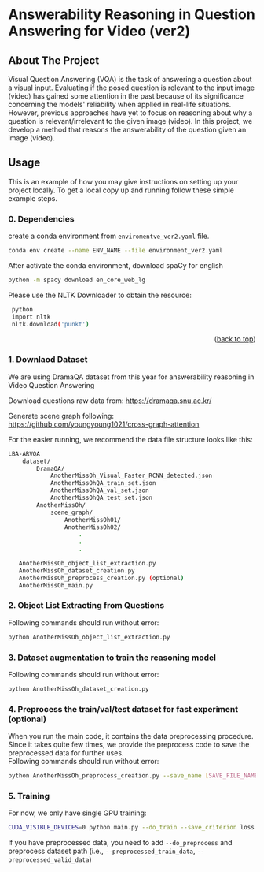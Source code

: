 # Answerability Reasoning in Question Answering for Video (ver2)

<!-- ABOUT THE PROJECT -->
## About The Project

Visual Question Answering (VQA) is the task of answering a question about a visual input. Evaluating if the posed question is relevant to the input image (video) has gained some attention in the past because of its significance concerning the models' reliability when applied in real-life situations. However, previous approaches have yet to focus on reasoning about why a question is relevant/irrelevant to the given image (video). In this project, we develop a method that reasons the answerability of the question given an image (video). 

<!-- Usage -->
## Usage

This is an example of how you may give instructions on setting up your project locally.
To get a local copy up and running follow these simple example steps.

### 0. Dependencies

create a conda environment from `enviromentve_ver2.yaml` file.


  ```sh
  conda env create --name ENV_NAME --file environment_ver2.yaml
  ```


After activate the conda environment, download spaCy for english
  ```sh
  python -m spacy download en_core_web_lg
  ```

Please use the NLTK Downloader to obtain the resource:
 ```sh
  python 
  import nltk
  nltk.download('punkt')
  ```


  <p align="right">(<a href="#readme-top">back to top</a>)</p>

### 1. Downlaod Dataset
We are using DramaQA dataset from this year for answerability reasoning in Video Question Answering

Download questions raw data from: https://dramaqa.snu.ac.kr/ 

Generate scene graph following: https://github.com/youngyoung1021/cross-graph-attention 



For the easier running, we recommend the data file structure looks like this:

```sh
LBA-ARVQA
    dataset/
        DramaQA/
            AnotherMissOh_Visual_Faster_RCNN_detected.json
            AnotherMissOhQA_train_set.json
            AnotherMissOhQA_val_set.json
            AnotherMissOhQA_test_set.json
        AnotherMissOh/
            scene_graph/
                AnotherMissOh01/
                AnotherMissOh02/
                    .
                    .
                    .

   AnotherMissOh_object_list_extraction.py
   AnotherMissOh_dataset_creation.py
   AnotherMissOh_preprocess_creation.py (optional)
   AnotherMissOh_main.py
```

### 2. Object List Extracting from Questions
Following commands should run without error:
```sh
python AnotherMissOh_object_list_extraction.py
```

### 3. Dataset augmentation to train the reasoning model
Following commands should run without error:
```sh
python AnotherMissOh_dataset_creation.py
```

### 4. Preprocess the train/val/test dataset for fast experiment (optional)
When you run the main code, it contains the data preprocessing procedure. Since it takes quite few times, we provide the preprocess code to save the preprocessed data for further uses.  
Following commands should run without error:
```sh
python AnotherMissOh_preprocess_creation.py --save_name [SAVE_FILE_NAME]
```

### 5. Training
For now, we only have single GPU training:
```sh
CUDA_VISIBLE_DEVICES=0 python main.py --do_train --save_criterion loss
```

If you have preprocessed data, you need to add `--do_preprocess` and preprocess dataset path (i.e., `--preprocessed_train_data`, `--preprocessed_valid_data`)
